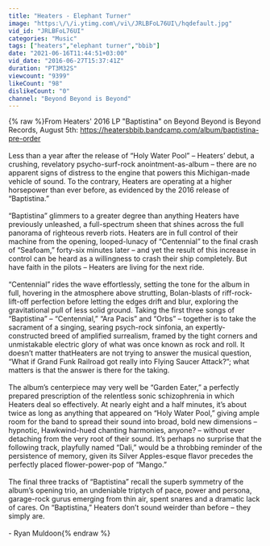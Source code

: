 ```yaml
---
title: "Heaters - Elephant Turner"
image: "https:\/\/i.ytimg.com\/vi\/JRLBFoL76UI\/hqdefault.jpg"
vid_id: "JRLBFoL76UI"
categories: "Music"
tags: ["heaters","elephant turner","bbib"]
date: "2021-06-16T11:44:51+03:00"
vid_date: "2016-06-27T15:37:41Z"
duration: "PT3M32S"
viewcount: "9399"
likeCount: "98"
dislikeCount: "0"
channel: "Beyond Beyond is Beyond"
---
```

{% raw %}From Heaters' 2016 LP &quot;Baptistina&quot; on Beyond Beyond is Beyond Records, August 5th: <a rel="nofollow" target="blank" href="https://heatersbbib.bandcamp.com/album/baptistina-pre-order">https://heatersbbib.bandcamp.com/album/baptistina-pre-order</a><br /><br />Less than a year after the release of “Holy Water Pool” – Heaters’ debut, a crushing, revelatory psycho-surf-rock anointment-as-album – there are no apparent signs of distress to the engine that powers this Michigan-made vehicle of sound. To the contrary, Heaters are operating at a higher horsepower than ever before, as evidenced by the 2016 release of “Baptistina.”<br /><br />“Baptistina” glimmers to a greater degree than anything Heaters have previously unleashed, a full-spectrum sheen that shines across the full panorama of righteous reverb riots. Heaters are in full control of their machine from the opening, looped-lunacy of “Centennial” to the final crash of “Seafoam,” forty-six minutes later – and yet the result of this increase in control can be heard as a willingness to crash their ship completely. But have faith in the pilots – Heaters are living for the next ride.<br /><br />“Centennial” rides the wave effortlessly, setting the tone for the album in full, hovering in the atmosphere above strutting, Bolan-blasts of riff-rock-lift-off perfection before letting the edges drift and blur, exploring the gravitational pull of less solid ground. Taking the first three songs of “Baptistina” – “Centennial,” “Ara Pacis” and “Orbs” – together is to take the sacrament of a singing, searing psych-rock sinfonia, an expertly-constructed breed of amplified surrealism, framed by the tight corners and unmistakable electric glory of what was once known as rock and roll. It doesn’t matter thatHeaters are not trying to answer the musical question, “What if Grand Funk Railroad got really into Flying Saucer Attack?”; what matters is that the answer is there for the taking.<br /><br />The album’s centerpiece may very well be “Garden Eater,” a perfectly prepared prescription of the relentless sonic schizophrenia in which Heaters deal so effectively. At nearly eight and a half minutes, it’s about twice as long as anything that appeared on “Holy Water Pool,” giving ample room for the band to spread their sound into broad, bold new dimensions – hypnotic, Hawkwind-hued chanting harmonies, anyone? – without ever detaching from the very root of their sound. It’s perhaps no surprise that the following track, playfully named “Dali,” would be a throbbing reminder of the persistence of memory, given its Silver Apples-esque flavor precedes the perfectly placed flower-power-pop of “Mango.”<br /><br />The final three tracks of “Baptistina” recall the superb symmetry of the album’s opening trio, an undeniable triptych of pace, power and persona, garage-rock gurus emerging from thin air, spent snares and a dramatic lack of cares. On “Baptistina,” Heaters don’t sound weirder than before – they simply are.<br /><br />- Ryan Muldoon{% endraw %}
